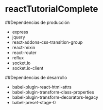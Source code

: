 # reactTutorialComplete

##Dependencias de producción

  * express
  * jquery
  * react-addons-css-transition-group
  * react-mixin
  * react-router
  * reflux
  * socket.io
  * socket.io-client

##Dependencias de desarrollo

* babel-plugin-react-html-attrs
* babel-plugin-transform-class-properties
* babel-plugin-transform-decorators-legacy
* babel-preset-stage-0
